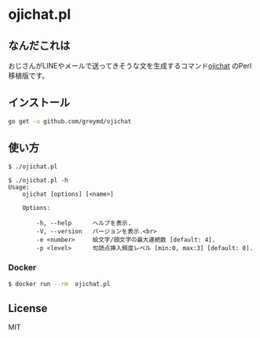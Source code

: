 
# ojichat.pl

## なんだこれは

おじさんがLINEやメールで送ってきそうな文を生成するコマンド[ojichat](https://github.com/greymd/ojichat) のPerl移植版です。

## インストール

```bash
go get -u github.com/greymd/ojichat
```


## 使い方

```
$ ./ojichat.pl

$ ./ojichat.pl -h
Usage:
    ojichat [options] [<name>]

    Options:

        -h, --help      ヘルプを表示.
        -V, --version   バージョンを表示.<br>
        -e <number>     絵文字/顔文字の最大連続数 [default: 4].
        -p <level>      句読点挿入頻度レベル [min:0, max:3] [default: 0].
```

### Docker

```sh
$ docker run --rm  ojichat.pl

```

## License
MIT

